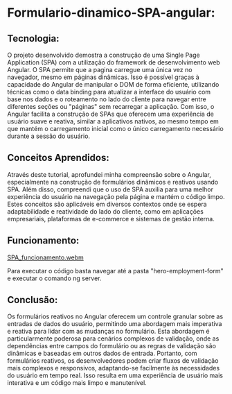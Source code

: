 # Formulario-dinamico-SPA-angular:

## Tecnologia:

O projeto desenvolvido demostra a construção de uma Single Page Application (SPA) com a utilização do framework de desenvolvimento web Angular. O SPA permite que a pagina carregue uma única vez no navegador, mesmo em páginas dinâmicas. Isso é possível graças à capacidade do Angular de manipular o DOM de forma eficiente, utilizando técnicas como o data binding para atualizar a interface do usuário com base nos dados e o roteamento no lado do cliente para navegar entre diferentes seções ou "páginas" sem recarregar a aplicação. Com isso, o Angular facilita a construção de SPAs que oferecem uma experiência de usuário suave e reativa, similar a aplicativos nativos, ao mesmo tempo em que mantém o carregamento inicial como o único carregamento necessário durante a sessão do usuário.


## Conceitos Aprendidos:

Através deste tutorial, aprofundei minha compreensão sobre o Angular, especialmente na construção de formulários dinâmicos e reativos usando SPA. Além disso, compreendi que o uso de SPA auxilia para uma melhor experiência do usuário na navegação pela página e mantém o código limpo. Estes conceitos são aplicáveis em diversos contextos onde se espera adaptabilidade e reatividade do lado do cliente, como em aplicações empresariais, plataformas de e-commerce e sistemas de gestão interna. 

## Funcionamento:


[SPA_funcionamento.webm](https://github.com/Delistoianov/Formulario-dinamico-SPA-angular/assets/99195054/a68fa58d-2784-44e0-8562-b310c1ec5937)

Para executar o código basta navegar até a pasta "hero-employment-form" e executar o comando ng server.

## Conclusão:


Os formulários reativos no Angular oferecem um controle granular sobre as entradas de dados do usuário, permitindo uma abordagem mais imperativa e reativa para lidar com as mudanças no formulário. Esta abordagem é particularmente poderosa para cenários complexos de validação, onde as dependências entre campos do formulário ou as regras de validação são dinâmicas e baseadas em outros dados de entrada. 
Portanto, com formulários reativos, os desenvolvedores podem criar fluxos de validação mais complexos e responsivos, adaptando-se facilmente às necessidades do usuário em tempo real. Isso resulta em uma experiência de usuário mais interativa e um código mais limpo e manutenível.





